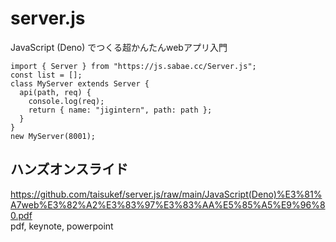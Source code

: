 # server.js
JavaScript (Deno) でつくる超かんたんwebアプリ入門  
```
import { Server } from "https://js.sabae.cc/Server.js";
const list = [];
class MyServer extends Server {
  api(path, req) {
    console.log(req);
    return { name: "jigintern", path: path };
  }
}
new MyServer(8001);
```

## ハンズオンスライド
https://github.com/taisukef/server.js/raw/main/JavaScript(Deno)%E3%81%A7web%E3%82%A2%E3%83%97%E3%83%AA%E5%85%A5%E9%96%80.pdf  
pdf, keynote, powerpoint  
